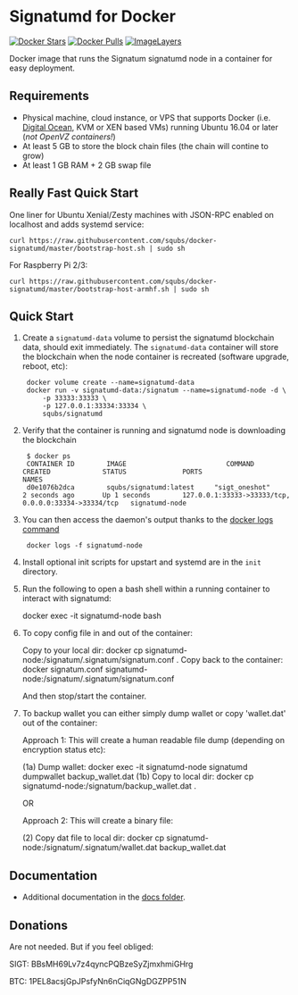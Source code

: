 Signatumd for Docker
===================

[![Docker Stars](https://img.shields.io/docker/stars/squbs/signatumd.svg)](https://hub.docker.com/r/squbs/signatumd/)
[![Docker Pulls](https://img.shields.io/docker/pulls/squbs/signatumd.svg)](https://hub.docker.com/r/squbs/signatumd/)
[![ImageLayers](https://images.microbadger.com/badges/image/squbs/signatumd.svg)](https://microbadger.com/#/images/squbs/signatumd)

Docker image that runs the Signatum signatumd node in a container for easy deployment.


Requirements
------------

* Physical machine, cloud instance, or VPS that supports Docker (i.e. [Digital Ocean](https://goo.gl/eWziH7), KVM or XEN based VMs) running Ubuntu 16.04 or later (*not OpenVZ containers!*)
* At least 5 GB to store the block chain files (the chain will contine to grow)
* At least 1 GB RAM + 2 GB swap file


Really Fast Quick Start
-----------------------

One liner for Ubuntu Xenial/Zesty machines with JSON-RPC enabled on localhost and adds systemd service:

    curl https://raw.githubusercontent.com/squbs/docker-signatumd/master/bootstrap-host.sh | sudo sh

For Raspberry Pi 2/3:

    curl https://raw.githubusercontent.com/squbs/docker-signatumd/master/bootstrap-host-armhf.sh | sudo sh

Quick Start
-----------

1. Create a `signatumd-data` volume to persist the signatumd blockchain data, should exit immediately.  The `signatumd-data` container will store the blockchain when the node container is recreated (software upgrade, reboot, etc):

        docker volume create --name=signatumd-data
        docker run -v signatumd-data:/signatum --name=signatumd-node -d \
            -p 33333:33333 \
            -p 127.0.0.1:33334:33334 \
            squbs/signatumd

2. Verify that the container is running and signatumd node is downloading the blockchain

        $ docker ps
        CONTAINER ID        IMAGE                         COMMAND             CREATED             STATUS              PORTS                                              NAMES
        d0e1076b2dca        squbs/signatumd:latest     "sigt_oneshot"       2 seconds ago       Up 1 seconds        127.0.0.1:33333->33333/tcp, 0.0.0.0:33334->33334/tcp   signatumd-node

3. You can then access the daemon's output thanks to the [docker logs command]( https://docs.docker.com/reference/commandline/cli/#logs)

        docker logs -f signatumd-node

4. Install optional init scripts for upstart and systemd are in the `init` directory.

5. Run the following to open a bash shell within a running container to interact with signatumd:

    docker exec -it signatumd-node bash

6. To copy config file in and out of the container: 

    Copy to your local dir: docker cp signatumd-node:/signatum/.signatum/signatum.conf .
    Copy back to the container: docker signatum.conf signatumd-node:/signatum/.signatum/signatum.conf 

    And then stop/start the container.


7. To backup wallet you can either simply dump wallet or copy 'wallet.dat' out of the container: 

    Approach 1: This will create a human readable file dump (depending on encryption status etc):

    (1a) Dump wallet: docker exec -it  signatumd-node signatumd dumpwallet backup_wallet.dat
    (1b) Copy to local dir: docker cp signatumd-node:/signatum/backup_wallet.dat .

    OR

    Approach 2: This will create a binary file:

    (2) Copy dat file to local dir: docker cp signatumd-node:/signatum/.signatum/wallet.dat backup_wallet.dat
	

Documentation
-------------

* Additional documentation in the [docs folder](docs).


Donations
---------

Are not needed.  But if you feel obliged:

SIGT: BBsMH69Lv7z4qyncPQBzeSyZjmxhmiGHrg

BTC: 1PEL8acsjGpJPsfyNn6nCiqGNgDGZPP51N


